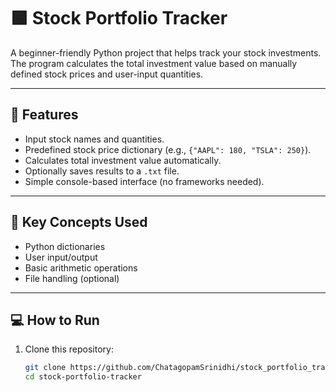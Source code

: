 # 🟩 Stock Portfolio Tracker

A beginner-friendly Python project that helps track your stock investments.  
The program calculates the total investment value based on manually defined stock prices and user-input quantities.

---

## 🚀 Features
- Input stock names and quantities.
- Predefined stock price dictionary (e.g., `{"AAPL": 180, "TSLA": 250}`).
- Calculates total investment value automatically.
- Optionally saves results to a `.txt` file.
- Simple console-based interface (no frameworks needed).

---

## 🧠 Key Concepts Used
- Python dictionaries  
- User input/output  
- Basic arithmetic operations  
- File handling (optional)

---

## 💻 How to Run
1. Clone this repository:
   ```bash
   git clone https://github.com/ChatagopamSrinidhi/stock_portfolio_tracker.git
   cd stock-portfolio-tracker
